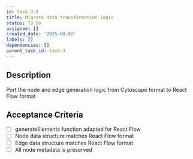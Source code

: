 ```yaml
---
id: task-3.8
title: Migrate data transformation logic
status: To Do
assignee: []
created_date: '2025-08-02'
labels: []
dependencies: []
parent_task_id: task-3
---
```


## Description

Port the node and edge generation logic from Cytoscape format to React Flow format

## Acceptance Criteria

- [ ] generateElements function adapted for React Flow
- [ ] Node data structure matches React Flow format
- [ ] Edge data structure matches React Flow format
- [ ] All node metadata is preserved
